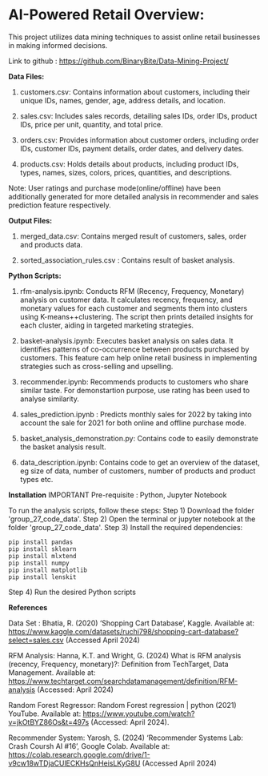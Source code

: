 # **AI-Powered Retail Overview:**
This project utilizes data mining techniques to assist online retail businesses in making informed decisions.

Link to github : https://github.com/BinaryBite/Data-Mining-Project/

**Data Files:**
1) customers.csv: Contains information about customers, including their unique IDs, names, gender, age, address details, and location.

2) sales.csv: Includes sales records, detailing sales IDs, order IDs, product IDs, price per unit, quantity, and total price.

3) orders.csv: Provides information about customer orders, including order IDs, customer IDs, payment details, order dates, and delivery dates.

4) products.csv: Holds details about products, including product IDs, types, names, sizes, colors, prices, quantities, and descriptions.

Note: User ratings and purchase mode(online/offline) have been additionally generated for more detailed analysis in recommender and sales prediction feature respectively.

**Output Files:**
1) merged_data.csv: Contains merged result of customers, sales, order and products data.

2) sorted_association_rules.csv : Contains result of basket analysis.

**Python Scripts:**
1) rfm-analysis.ipynb: Conducts RFM (Recency, Frequency, Monetary) analysis on customer data. It calculates recency, frequency, and monetary values for each customer and segments them into clusters using K-means++clustering. The script then prints detailed insights for each cluster, aiding in targeted marketing strategies.

2) basket-analysis.ipynb: Executes basket analysis on sales data. It identifies patterns of co-occurrence between products purchased by customers. This feature cam help online retail business in implementing strategies such as cross-selling and upselling.

3) recommender.ipynb: Recommends products to customers who share similar taste. For demonstartion purpose, use rating has been used to analyse similarity.

4) sales_prediction.ipynb : Predicts monthly sales for 2022 by taking into account the sale for 2021 for both online and offline purchase mode.

5) basket_analysis_demonstration.py: Contains code to easily demonstrate the basket analysis result.

6) data_description.ipynb: Contains code to get an overview of the dataset, eg size of data, number of customers, number of products and product types etc.

**Installation**
IMPORTANT Pre-requisite : Python, Jupyter Notebook

To run the analysis scripts, follow these steps:
Step 1) Download the folder 'group_27_code_data'.
Step 2) Open the terminal or jupyter notebook at the folder 'group_27_code_data'.
Step 3) Install the required dependencies:
```console
pip install pandas
pip install sklearn
pip install mlxtend
pip install numpy
pip install matplotlib
pip install lenskit
```
Step 4) Run the desired Python scripts

**References**

Data Set : Bhatia, R. (2020) ‘Shopping Cart Database’, Kaggle. Available at:  https://www.kaggle.com/datasets/ruchi798/shopping-cart-database?select=sales.csv (Accessed April 2024)

RFM Analysis: Hanna, K.T. and Wright, G. (2024) What is RFM analysis (recency, Frequency, monetary)?: Definition from TechTarget, Data Management. Available at: https://www.techtarget.com/searchdatamanagement/definition/RFM-analysis (Accessed: April 2024)

Random Forest Regressor: Random Forest regression | python (2021) YouTube. Available at: https://www.youtube.com/watch?v=jkOtBYZ86Os&t=497s (Accessed: April 2024).

Recommender System: Yarosh, S. (2024) ‘Recommender Systems Lab: Crash Coursh AI #16’, Google Colab. Available at: https://colab.research.google.com/drive/1-v9cw18wTDjaCUlECKHsQnHeisLKyG8U (Accessed April 2024)
